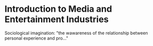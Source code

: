 # Introduction to Media and Entertainment Industries

Sociological imagination: "the wawareness of the relationship between personal experience and pro..."


